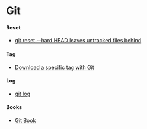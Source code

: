 # Git

#### Reset
* [git reset --hard HEAD leaves untracked files behind](http://stackoverflow.com/questions/4327708/git-reset-hard-head-leaves-untracked-files-behind)

#### Tag
* [Download a specific tag with Git](http://stackoverflow.com/questions/791959/download-a-specific-tag-with-git)

#### Log
* [git log](http://www.cnblogs.com/gbyukg/archive/2011/12/12/2285419.html)

#### Books
* [Git Book](https://git-scm.com/book/zh/v2)
